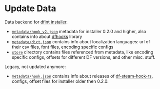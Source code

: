 # Update Data

Data backend for [dfint installer](https://github.com/dfint/installer).

- [`metadata/hook_v2.json`](metadata/hook_v2.json) metadata for installer 0.2.0 and higher, also contains info about [dfhooks](https://github.com/DFHack/dfhooks) library
- [`metadata/dict.json`](metadata/dict.json) contains info about localization languages: url of their csv files, font files, encoding specific configs
- [`store`](store) directory contains files referenced from metadata, like encoding specific configs, offsets for different DF versions, and other misc. stuff.

Legacy, not updated anymore:

- [`metadata/hook.json`](metadata/hook.json) contains info about releases of [df-steam-hook-rs](https://github.com/dfint/df-steam-hook-rs), configs, offset files for installer older then 0.2.0.
